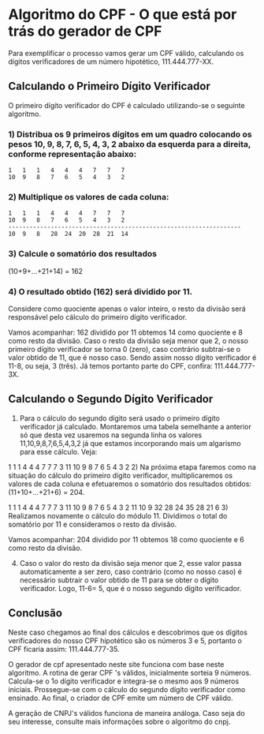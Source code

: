 # Algoritmo do CPF - O que está por trás do gerador de CPF
Para exemplificar o processo vamos gerar um CPF válido, calculando os dígitos verificadores de um número hipotético, 111.444.777-XX.


## Calculando o Primeiro Dígito Verificador
O primeiro dígito verificador do CPF é calculado utilizando-se o seguinte algoritmo. 

### 1) Distribua os 9 primeiros dígitos em um quadro colocando os pesos 10, 9, 8, 7, 6, 5, 4, 3, 2 abaixo da esquerda para a direita, conforme representação abaixo:
```
1	1	1	4	4	4	7	7	7
10	9	8	7	6	5	4	3	2
```

### 2) Multiplique os valores de cada coluna:
```
1	1	1	4	4	4	7	7	7
10	9	8	7	6	5	4	3	2
------------------------------------------------------------------
10	9	8	28	24	20	28	21	14
```

### 3) Calcule o somatório dos resultados
(10+9+...+21+14) = 162

### 4) O resultado obtido (162) será dividido por 11.
Considere como quociente apenas o valor inteiro, o resto da divisão será responsável pelo cálculo do primeiro dígito verificador.

Vamos acompanhar: 162 dividido por 11 obtemos 14 como quociente e 8 como resto da divisão. Caso o resto da divisão seja menor que 2, o nosso primeiro dígito verificador se torna 0 (zero), caso contrário subtrai-se o valor obtido de 11, que é nosso caso. Sendo assim nosso dígito verificador é 11-8, ou seja, 3 (três). Já temos portanto parte do CPF, confira: 111.444.777-3X.



## Calculando o Segundo Dígito Verificador

1) Para o cálculo do segundo dígito será usado o primeiro dígito verificador já calculado. Montaremos uma tabela semelhante a anterior só que desta vez usaremos na segunda linha os valores 11,10,9,8,7,6,5,4,3,2 já que estamos incorporando mais um algarismo para esse cálculo. Veja:

1	1	1	4	4	4	7	7	7	3
11	10	9	8	7	6	5	4	3	2
2) Na próxima etapa faremos como na situação do cálculo do primeiro dígito verificador, multiplicaremos os valores de cada coluna e efetuaremos o somatório dos resultados obtidos: (11+10+...+21+6) = 204.

1	1	1	4	4	4	7	7	7	3
11	10	9	8	7	6	5	4	3	2
11	10	9	32	28	24	35	28	21	6
3) Realizamos novamente o cálculo do módulo 11. Dividimos o total do somatório por 11 e consideramos o resto da divisão.

Vamos acompanhar: 204 dividido por 11 obtemos 18 como quociente e 6 como resto da divisão.

4) Caso o valor do resto da divisão seja menor que 2, esse valor passa automaticamente a ser zero, caso contrário (como no nosso caso) é necessário subtrair o valor obtido de 11 para se obter o dígito verificador. Logo, 11-6= 5, que é o nosso segundo dígito verificador.



## Conclusão

Neste caso chegamos ao final dos cálculos e descobrimos que os dígitos verificadores do nosso CPF hipotético são os números 3 e 5, portanto o CPF ficaria assim: 111.444.777-35.

O gerador de cpf apresentado neste site funciona com base neste algoritmo. A rotina de gerar CPF 's válidos, inicialmente sorteia 9 números. Calcula-se o 1o dígito verificador e integra-se o mesmo aos 9 números iniciais. Prossegue-se com o cálculo do segundo dígito verificador como ensinado. Ao final, o criador de CPF emite um número de CPF válido.

A geração de CNPJ's válidos funciona de maneira análoga. Caso seja do seu interesse, consulte mais informações sobre o algoritmo do cnpj.